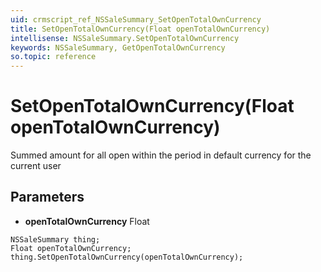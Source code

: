```yaml
---
uid: crmscript_ref_NSSaleSummary_SetOpenTotalOwnCurrency
title: SetOpenTotalOwnCurrency(Float openTotalOwnCurrency)
intellisense: NSSaleSummary.SetOpenTotalOwnCurrency
keywords: NSSaleSummary, GetOpenTotalOwnCurrency
so.topic: reference
---
```


# SetOpenTotalOwnCurrency(Float openTotalOwnCurrency)

Summed amount for all open within the period in default currency for the current user

## Parameters

* **openTotalOwnCurrency** Float

```crmscript
NSSaleSummary thing;
Float openTotalOwnCurrency;
thing.SetOpenTotalOwnCurrency(openTotalOwnCurrency);
```

